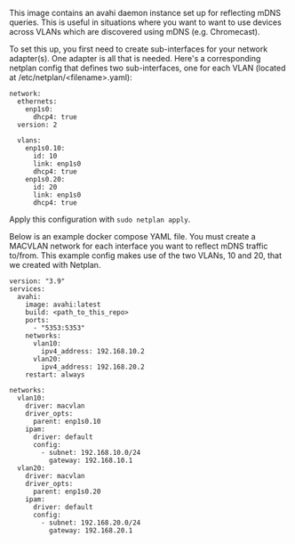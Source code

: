 This image contains an avahi daemon instance set up for reflecting mDNS queries.  This is useful in situations where you want to want to use devices across VLANs which are discovered using mDNS (e.g. Chromecast).

To set this up, you first need to create sub-interfaces for your network adapter(s).  One adapter is all that is needed.
Here's a corresponding netplan config that defines two sub-interfaces, one for each VLAN (located at /etc/netplan/\<filename\>.yaml):

```
network:
  ethernets:
    enp1s0:
      dhcp4: true
  version: 2

  vlans:
    enp1s0.10:
      id: 10
      link: enp1s0
      dhcp4: true
    enp1s0.20:
      id: 20
      link: enp1s0
      dhcp4: true
```

Apply this configuration with `sudo netplan apply`.

Below is an example docker compose YAML file.  You must create a MACVLAN network for each interface you want to reflect mDNS traffic to/from.  This example config makes use of the two VLANs, 10 and 20, that we created with Netplan.

```
version: "3.9"
services:
  avahi:
    image: avahi:latest
    build: <path_to_this_repo>
    ports:
      - "5353:5353"
    networks:
      vlan10:
        ipv4_address: 192.168.10.2
      vlan20:
        ipv4_address: 192.168.20.2
    restart: always

networks:
  vlan10:
    driver: macvlan
    driver_opts:
      parent: enp1s0.10
    ipam:
      driver: default
      config:
        - subnet: 192.168.10.0/24
          gateway: 192.168.10.1
  vlan20:
    driver: macvlan
    driver_opts:
      parent: enp1s0.20
    ipam:
      driver: default
      config:
        - subnet: 192.168.20.0/24
          gateway: 192.168.20.1
```
